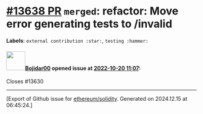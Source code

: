 # [\#13638 PR](https://github.com/ethereum/solidity/pull/13638) `merged`: refactor: Move error generating tests to /invalid
**Labels**: `external contribution :star:`, `testing :hammer:`


#### <img src="https://avatars.githubusercontent.com/u/80902025?v=4" width="50">[Bojidar00](https://github.com/Bojidar00) opened issue at [2022-10-20 11:07](https://github.com/ethereum/solidity/pull/13638):

Closes #13630




-------------------------------------------------------------------------------



[Export of Github issue for [ethereum/solidity](https://github.com/ethereum/solidity). Generated on 2024.12.15 at 06:45:24.]
